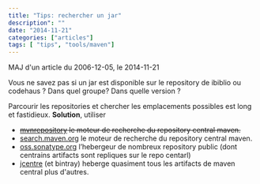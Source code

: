 ```yaml
---
title: "Tips: rechercher un jar"
description": ""
date: "2014-11-21"
categories: ["articles"]
tags: [ "tips", "tools/maven"]
---
```

MAJ d'un article du 2006-12-05, le 2014-11-21

Vous ne savez pas si un jar est disponible sur le repository de ibiblio ou codehaus ? Dans quel groupe? Dans quelle version ?

Parcourir les repositories et chercher les emplacements possibles est long et fastidieux.
**Solution**, utiliser

* ~~[mvnrepository](http://mvnrepository.com/) le moteur de recherche du repository central maven.~~
* [search.maven.org](http://search.maven.org/) le moteur de recherche du repository central maven.
* [oss.sonatype.org](http://oss.sonatype.org) l’hebergeur de nombreux repository public (dont centrains artifacts sont repliques sur le repo centarl)
* [jcentre](https://bintray.com/bintray/jcenter) (et bintray) heberge quasiment tous les artifacts de maven central plus d'autres.
